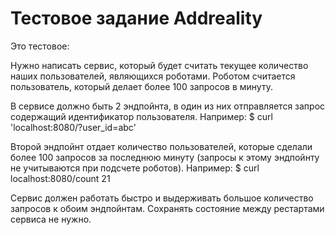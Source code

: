 Тестовое задание Addreality
============================
Это тестовое:

Нужно написать сервис, который будет считать текущее количество наших пользователей, являющихся роботами. 
Роботом считается пользователь, который делает более 100 запросов в минуту. 

В сервисе должно быть 2 эндпойнта, в один из них отправляется запрос содержащий идентификатор пользователя. 
Например: 
$ curl 'localhost:8080/?user_id=abc'
 

Второй эндпойнт отдает количество пользователей, которые сделали более 100 запросов за последнюю минуту 
(запросы к этому эндпойнту не учитываются при подсчете роботов). 
Например: 
$ curl localhost:8080/count
21

Сервис должен работать быстро и выдерживать большое количество запросов к обоим эндпойнтам. 
Сохранять состояние между рестартами сервиса не нужно.